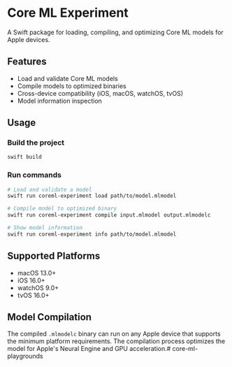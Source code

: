 # Core ML Experiment

A Swift package for loading, compiling, and optimizing Core ML models for Apple devices.

## Features

- Load and validate Core ML models
- Compile models to optimized binaries
- Cross-device compatibility (iOS, macOS, watchOS, tvOS)
- Model information inspection

## Usage

### Build the project
```bash
swift build
```

### Run commands
```bash
# Load and validate a model
swift run coreml-experiment load path/to/model.mlmodel

# Compile model to optimized binary
swift run coreml-experiment compile input.mlmodel output.mlmodelc

# Show model information
swift run coreml-experiment info path/to/model.mlmodel
```

## Supported Platforms

- macOS 13.0+
- iOS 16.0+
- watchOS 9.0+
- tvOS 16.0+

## Model Compilation

The compiled `.mlmodelc` binary can run on any Apple device that supports the minimum platform requirements. The compilation process optimizes the model for Apple's Neural Engine and GPU acceleration.# core-ml-playgrounds
